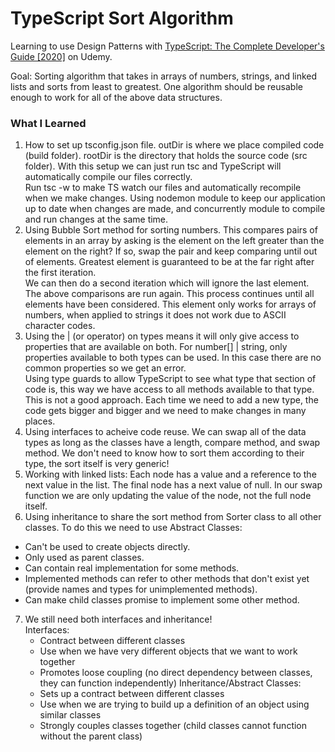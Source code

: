 # TypeScript Sort Algorithm

Learning to use Design Patterns with [TypeScript: The Complete Developer's Guide [2020]](https://www.udemy.com/course/typescript-the-complete-developers-guide/) on Udemy.

Goal: Sorting algorithm that takes in arrays of numbers, strings, and linked lists and sorts from least to greatest. One algorithm should be reusable enough to work for all of the above data structures.

### What I Learned

1. How to set up tsconfig.json file. outDir is where we place compiled code (build folder). rootDir is the directory that holds the source code (src folder). With this setup we can just run tsc and TypeScript will automatically compile our files correctly.<br/>
   Run tsc -w to make TS watch our files and automatically recompile when we make changes. Using nodemon module to keep our application up to date when changes are made, and concurrently module to compile and run changes at the same time.
2. Using Bubble Sort method for sorting numbers. This compares pairs of elements in an array by asking is the element on the left greater than the element on the right? If so, swap the pair and keep comparing until out of elements. Greatest element is guaranteed to be at the far right after the first iteration.<br/>
   We can then do a second iteration which will ignore the last element. The above comparisons are run again. This process continues until all elements have been considered. This element only works for arrays of numbers, when applied to strings it does not work due to ASCII character codes.
3. Using the | (or operator) on types means it will only give access to properties that are available on both. For number[] | string, only properties available to both types can be used. In this case there are no common properties so we get an error.<br/>
   Using type guards to allow TypeScript to see what type that section of code is, this way we have access to all methods available to that type.<br/>
   This is not a good approach. Each time we need to add a new type, the code gets bigger and bigger and we need to make changes in many places.
4. Using interfaces to acheive code reuse. We can swap all of the data types as long as the classes have a length, compare method, and swap method. We don't need to know how to sort them according to their type, the sort itself is very generic!
5. Working with linked lists: Each node has a value and a reference to the next value in the list. The final node has a next value of null. In our swap function we are only updating the value of the node, not the full node itself.
6. Using inheritance to share the sort method from Sorter class to all other classes. To do this we need to use Abstract Classes:

- Can't be used to create objects directly.
- Only used as parent classes.
- Can contain real implementation for some methods.
- Implemented methods can refer to other methods that don't exist yet (provide names and types for unimplemented methods).
- Can make child classes promise to implement some other method.

7. We still need both interfaces and inheritance! <br/>
   Interfaces:
   - Contract between different classes
   - Use when we have very different objects that we want to work together
   - Promotes loose coupling (no direct dependency between classes, they can function independently)
     Inheritance/Abstract Classes:
   - Sets up a contract between different classes
   - Use when we are trying to build up a definition of an object using similar classes
   - Strongly couples classes together (child classes cannot function without the parent class)
